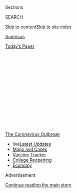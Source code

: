 <div id="app">

<div>

<div>

<div>

<div class="NYTAppHideMasthead css-1q2w90k e1suatyy0">

<div class="section css-ui9rw0 e1suatyy2">

<div class="css-eph4ug er09x8g0">

<div class="css-6n7j50">

</div>

<span class="css-1dv1kvn">Sections</span>

<div class="css-10488qs">

<span class="css-1dv1kvn">SEARCH</span>

</div>

[Skip to content](#site-content)[Skip to site
index](#site-index)

</div>

<div id="masthead-section-label" class="css-1wr3we4 eaxe0e00">

[Americas](https://www.nytimes.com/section/world/americas)

</div>

<div class="css-10698na e1huz5gh0">

</div>

</div>

<div id="masthead-bar-one" class="section hasLinks css-15hmgas e1csuq9d3">

<div class="css-uqyvli e1csuq9d0">

</div>

<div class="css-1uqjmks e1csuq9d1">

</div>

<div class="css-9e9ivx">

[](https://myaccount.nytimes.com/auth/login?response_type=cookie&client_id=vi)

</div>

<div class="css-1bvtpon e1csuq9d2">

[Today’s
Paper](https://www.nytimes.com/section/todayspaper)

</div>

</div>

</div>

</div>

<div data-aria-hidden="false">

<div id="site-content" data-role="main">

<div>

<div class="css-1aor85t" style="opacity:0.000000001;z-index:-1;visibility:hidden">

<div class="css-1hqnpie">

<div class="css-epjblv">

<span class="css-17xtcya">[Americas](/section/world/americas)</span><span class="css-x15j1o">|</span><span class="css-fwqvlz">Turmoil
in Brazil: Bolsonaro Fires Police Chief and Justice Minister
Quits</span>

</div>

<div class="css-k008qs">

<div class="css-1iwv8en">

<span class="css-18z7m18"></span>

<div>

</div>

</div>

<span class="css-1n6z4y">https://nyti.ms/2VwTpB4</span>

<div class="css-1705lsu">

<div class="css-4xjgmj">

<div class="css-4skfbu" data-role="toolbar" data-aria-label="Social Media Share buttons, Save button, and Comments Panel with current comment count" data-testid="share-tools">

  - 
  - 
  - 
  - 
    
    <div class="css-6n7j50">
    
    </div>

  - 

</div>

</div>

</div>

</div>

</div>

</div>

<div id="NYT_TOP_BANNER_REGION" class="css-13pd83m">

<div>

<div id="styln-prism-menu-1592847958612" class="section interactive-content interactive-size-medium css-1edisqu">

<div class="css-17ih8de interactive-body">

<div id="scroll-container" class="css-1gj85ro">

[<span class="styln-title-wrap"><span class="css-1pje3qr">The
Coronavirus</span><span class="css-1pje3qr">
Outbreak</span></span>](https://www.nytimes.com/news-event/coronavirus?action=click&pgtype=Article&state=default&region=TOP_BANNER&context=storylines_menu)

  - <span class="css-kqxiym" data-emphasize="true">live</span>[Latest
    Updates](https://www.nytimes.com/2020/08/04/world/coronavirus-cases.html?action=click&pgtype=Article&state=default&region=TOP_BANNER&context=storylines_menu)
  - [Maps and
    Cases](https://www.nytimes.com/interactive/2020/us/coronavirus-us-cases.html?action=click&pgtype=Article&state=default&region=TOP_BANNER&context=storylines_menu)
  - [Vaccine
    Tracker](https://www.nytimes.com/interactive/2020/science/coronavirus-vaccine-tracker.html?action=click&pgtype=Article&state=default&region=TOP_BANNER&context=storylines_menu)
  - [College
    Reopening](https://www.nytimes.com/2020/08/02/us/covid-college-reopening.html?action=click&pgtype=Article&state=default&region=TOP_BANNER&context=storylines_menu)
  - [Economy](https://www.nytimes.com/live/2020/08/04/business/stock-market-today-coronavirus?action=click&pgtype=Article&state=default&region=TOP_BANNER&context=storylines_menu)

</div>

</div>

</div>

</div>

</div>

<div id="top-wrapper" class="css-1sy8kpn">

<div id="top-slug" class="css-l9onyx">

Advertisement

</div>

[Continue reading the main
story](#after-top)

<div class="ad top-wrapper" style="text-align:center;height:100%;display:block;min-height:250px">

<div id="top" class="place-ad" data-position="top" data-size-key="top">

</div>

</div>

<div id="after-top">

</div>

</div>

<div>

<div id="sponsor-wrapper" class="css-1hyfx7x">

<div id="sponsor-slug" class="css-19vbshk">

Supported by

</div>

[Continue reading the main
story](#after-sponsor)

<div id="sponsor" class="ad sponsor-wrapper" style="text-align:center;height:100%;display:block">

</div>

<div id="after-sponsor">

</div>

</div>

<div class="css-186x18t">

</div>

<div class="css-1vkm6nb ehdk2mb0">

# Turmoil in Brazil: Bolsonaro Fires Police Chief and Justice Minister Quits

</div>

Sergio Moro, the justice minister who became the face of a powerful
anti-corruption crackdown in Brazil, resigned in protest after President
Jair Bolsonaro fired the head of the national police.

<div class="css-79elbk" data-testid="photoviewer-wrapper">

<div class="css-z3e15g" data-testid="photoviewer-wrapper-hidden">

</div>

<div class="css-1a48zt4 ehw59r15" data-testid="photoviewer-children">

![<span class="css-16f3y1r e13ogyst0" data-aria-hidden="true">Sergio
Moro on Friday resigned as Brazil’s justice
minister.</span><span class="css-cnj6d5 e1z0qqy90" itemprop="copyrightHolder"><span class="css-1ly73wi e1tej78p0">Credit...</span><span><span>Evaristo
Sa/Agence France-Presse — Getty
Images</span></span></span>](https://static01.nyt.com/images/2020/04/24/world/24brazil/merlin_171890199_dedaef97-e8b2-48a5-b692-394aaf825d6c-articleLarge.jpg?quality=75&auto=webp&disable=upscale)

</div>

</div>

<div class="css-18e8msd">

<div class="css-vp77d3 epjyd6m0">

<div class="css-1baulvz">

By [<span class="css-1baulvz" itemprop="name">Ernesto
Londoño</span>](https://www.nytimes.com/by/ernesto-londono),
<span class="css-1baulvz" itemprop="name">Letícia Casado</span> and
<span class="css-1baulvz last-byline" itemprop="name">Manuela
Andreoni</span>

</div>

</div>

  - 
    
    <div class="css-ld3wwf e16638kd2">
    
    April 24,
    2020
    
    </div>

  - 
    
    <div class="css-4xjgmj">
    
    <div class="css-d8bdto" data-role="toolbar" data-aria-label="Social Media Share buttons, Save button, and Comments Panel with current comment count" data-testid="share-tools">
    
      - 
      - 
      - 
      - 
        
        <div class="css-6n7j50">
        
        </div>
    
      - 
    
    </div>
    
    </div>

</div>

</div>

<div class="section meteredContent css-1r7ky0e" name="articleBody" itemprop="articleBody">

<div class="css-1fanzo5 StoryBodyCompanionColumn">

<div class="css-53u6y8">

RIO DE JANEIRO — Brazil’s justice minister, Sergio Moro, a former
federal judge who became the face of a powerful anti-corruption
crackdown that swept Latin America, resigned Friday after accusing
President Jair Bolsonaro of seeking to assert improper control of the
federal police for political gain.

The resignation of Mr. Moro, one of Brazil’s most [popular
politicians](https://www.nytimes.com/2018/11/01/world/americas/brazil-judge-lula-bolsonaro.html),
set off a political uproar in Brazil, as critics across the political
spectrum accused the president of having undermined a key pillar of
democracy.

In his resignation speech, Mr. Moro delivered an extraordinary parting
rebuke, recounting in great detail a conversation during which he failed
to persuade the president not to follow through on his plan to fire the
federal police chief, Maurício Valeixo, who was forced to step down
Friday morning.

Brazil’s attorney general, Augusto Aras, later on Friday asked the
[Supreme Court to open an
investigation](https://slack-redir.net/link?url=http%3A%2F%2Fwww.mpf.mp.br%2Fpgr%2Fnoticias-pgr%2Faugusto-aras-solicita-inquerito-ao-stf-para-apurar-fatos-narrados-e-declaracoes-de-sergio-moro%2F)
into the outgoing minister’s account.

</div>

</div>

<div class="css-1fanzo5 StoryBodyCompanionColumn">

<div class="css-53u6y8">

Mr. Moro’s acrimonious departure was a volatile and unexpected
development in Brazil, where the rapid spread of the coronavirus has
overwhelmed hospitals and roiled the political establishment. Mr.
Bolsonaro, who has downplayed the gravity of the virus, last week [fired
his health
minister](https://www.nytimes.com/aponline/2020/04/16/world/americas/ap-lt-virus-outbreak-brazil-health-minister.html)
after the two clashed over strict quarantine measures to slow the
contagion.

*\[Read:* [*Hidden toll: Mexico ignores wave of coronavirus deaths in
capital*](http://www.nytimes.com/2020/05/08/world/americas/mexico-coronavirus-count.html)*.\]*

Mr. Moro was [the eighth
minister](https://g1.globo.com/politica/noticia/2020/04/24/veja-os-ministros-que-sairam-do-governo-bolsonaro.ghtml?utm_source=push&utm_medium=app&utm_campaign=pushg1)
to leave Mr. Bolsonaro’s cabinet during the 15 months he has been in
office.

“Moro’s resignation is a seismic event in Brazilian politics,” said
Ilona Szabó, the executive director of Igarapé Institute, which studies
public safety in Brazil. “His departure signals a dangerous new phase
for Brazil.”

Ms. Szabó called the president’s move a “coup against democracy because
the autonomy of the federal police is an essential foundation for
democratic governance.”

In his resignation speech, Mr. Moro said Mr. Bolsonaro had confided that
he wanted a police chief he could call directly and count on to obtain
sensitive investigative information and intelligence dossiers.

</div>

</div>

<div class="css-1fanzo5 StoryBodyCompanionColumn">

<div class="css-53u6y8">

The request came as [several
allies](https://www.nytimes.com/2019/01/24/world/americas/jair-bolsonaro-davos.html)
of the president — including two of his sons — are under criminal
investigation by the federal police and the Supreme
Court.

<div id="NYT_MAIN_CONTENT_1_REGION" class="css-9tf9ac">

<div>

<div id="styln-covid-updates-world" class="section interactive-content interactive-size-medium css-1ftcdic">

<div class="css-17ih8de interactive-body">

<div id="styln-briefing-block" data-asset-id="QXJ0aWNsZTpueXQ6Ly9hcnRpY2xlLzNhNGMwYWI5LWIwY2QtNWQwOS1hZTgwLTdjMGU3ZTA1OWQ2OA==">

<div class="briefing-block-header-section">

# [Latest Updates: Global Coronavirus Outbreak](https://www.nytimes.com/2020/08/04/world/coronavirus-cases.html?action=click&pgtype=Article&state=default&region=MAIN_CONTENT_1&context=storylines_live_updates)

<div class="briefing-block-ts">

Updated 2020-08-04T19:28:21.450Z

</div>

</div>

  - [Public and private schools in Maryland and elsewhere are divided
    over in-person
    instruction.](https://www.nytimes.com/2020/08/04/world/coronavirus-cases.html?action=click&pgtype=Article&state=default&region=MAIN_CONTENT_1&context=storylines_live_updates#link-4825b93)
  - [N.Y.C.’s health commissioner resigns after clashing with the mayor
    over the
    virus.](https://www.nytimes.com/2020/08/04/world/coronavirus-cases.html?action=click&pgtype=Article&state=default&region=MAIN_CONTENT_1&context=storylines_live_updates#link-4d1eafa8)
  - [‘Long days, long nights’: Washington prepares for a prolonged fight
    over virus
    relief.](https://www.nytimes.com/2020/08/04/world/coronavirus-cases.html?action=click&pgtype=Article&state=default&region=MAIN_CONTENT_1&context=storylines_live_updates#link-6b644638)

<div class="briefing-block-footer">

<div class="briefing-block-footer-meta">

[See more
updates](https://www.nytimes.com/2020/08/04/world/coronavirus-cases.html?action=click&pgtype=Article&state=default&region=MAIN_CONTENT_1&context=storylines_live_updates)

</div>

<div class="briefing-block-briefinglinks">

<span>More live coverage:</span>
[Markets](https://www.nytimes.com/live/2020/08/04/business/stock-market-today-coronavirus?action=click&pgtype=Article&state=default&region=MAIN_CONTENT_1&context=storylines_live_updates)

</div>

</div>

</div>

</div>

</div>

</div>

</div>

Speaking Friday at the Justice Ministry, Mr. Moro provided a politically
damaging account of his final substantive conversation with the
president, which took place on Thursday.

“The president said more than once, expressly, that he wanted a person
he could be in touch with personally, whom he could call directly, from
whom he could receive information, intelligence reports,” Mr. Moro said,
describing the kind of relationship Mr. Bolsonaro wanted with a new
police chief.

Although Mr. Moro said he had urged Mr. Bolsonaro to reconsider the
implications of his plan, the president was determined, Mr. Moro added,
to have a federal police chief who would do his bidding.

Mr. Moro said that the president was “worried about pending cases before
the Supreme Court,” and that the change at the federal police “would
also be helpful in that sense.”

After Mr. Moro spoke, the attorney general, Mr. Aras, [issued a
statement](http://www.mpf.mp.br/pgr/noticias-pgr/augusto-aras-solicita-inquerito-ao-stf-para-apurar-fatos-narrados-e-declaracoes-de-sergio-moro/)that
the conduct described, if true, suggested Mr. Bolsonaro had broken
numerous laws, including ones against corruption and obstruction of
justice. If Mr. Moro’s account were to turn out false, Mr. Aras added,
the minister would have committed the crime of making a “slanderous
accusation.”

In Brazil, the attorney general is appointed by the president, and the
office is independent of the Justice Ministry.

</div>

</div>

<div class="css-1fanzo5 StoryBodyCompanionColumn">

<div class="css-53u6y8">

Mr. Bolsonaro fired back at Mr. Moro in a lengthy, angry televised
address on Friday afternoon.

“I never asked to have any member of my family shielded,” Mr. Bolsonaro
said, referring to Mr. Moro’s clear implication that the firing of the
police chief was done in part to help protect his sons

Mr. Bolsonaro accused Mr. Moro of being vain, self-interested and
dishonest.

The president also asserted that he was empowered to hire and fire
department heads at will.

“I don’t need to ask for permission from anyone to replace a director or
anyone else,” Mr. Bolsonaro said in the rambling address, in which he
also spoke of the heating system of the presidential palace’s pool,
corporate credit cards and plastic surgery, without explaining how they
were relevant to Mr. Moro’s ouster.

Brazil’s federal law-enforcement agencies were given a tremendous degree
of independence when the country’s 21-year period of military rule ended
in the late 1980s.

Mr. Moro called the president’s dismissal of Mr. Valeixo a clear breach
of a condition he set when he accepted the ministry. Mr. Moro said the
president had promised him “carte blanche” in making critical
law-enforcement appointments and safeguarding the political independence
of institutions under his command.

“I cannot stay on without being able to preserve the autonomy of the
federal police,” Mr. Moro said. Failing to resign, he added, “would
signal agreement with interference in the federal police that stands to
have unpredictable consequences.”

Mr. Valeixo is a veteran federal police official who worked closely with
Mr. Moro in corruption investigations.

</div>

</div>

<div class="css-1fanzo5 StoryBodyCompanionColumn">

<div class="css-53u6y8">

In joining his cabinet, Mr. Moro took a widely criticized gamble by
leaving a 22-year judgeship to enter the political arena, which called
into question the integrity of his work on the bench.

Mr. Moro, 47, was the most visible leader of a sprawling corruption
investigation known as Car Wash that began in Brazil in 2014 and rippled
[across the
region](https://www.nytimes.com/2017/02/13/world/americas/peru-colombia-venezuela-brazil-odebrecht-scandal.html),
leading to the imprisonment of presidents and powerful business
moguls.

<div id="NYT_MAIN_CONTENT_3_REGION" class="css-9tf9ac">

<div>

<div id="styln-prism-freeform-1594220623585" class="section interactive-content interactive-size-medium css-1ftcdic">

<div class="css-17ih8de interactive-body">

<div id="prism-freeform-block-85410" class="css-19mumt8" data-role="complementary" data-storyline="The Coronavirus Outbreak" data-truncated="true" tabindex="0">

<div class="css-a8d9oz">

<div class="css-eb027h">

[](https://www.nytimes.com/news-event/coronavirus?action=click&pgtype=Article&state=default&region=MAIN_CONTENT_3&context=storylines_faq)

### The Coronavirus Outbreak ›

#### Frequently Asked Questions

Updated August 4, 2020

  - #### I have antibodies. Am I now immune?
    
      - As of right now,[that seems likely, for at least several
        months.](https://www.nytimes.com/2020/07/22/health/covid-antibodies-herd-immunity.html?action=click&pgtype=Article&state=default&region=MAIN_CONTENT_3&context=storylines_faq)
        There have been frightening accounts of people suffering what
        seems to be a second bout of Covid-19. But experts say these
        patients may have a drawn-out course of infection, with the
        virus taking a slow toll weeks to months after initial exposure.
        People infected with the coronavirus typically
        [produce](https://www.nature.com/articles/s41586-020-2456-9)
        immune molecules called antibodies, which are [protective
        proteins made in response to an
        infection](https://www.nytimes.com/2020/05/07/health/coronavirus-antibody-prevalence.html?action=click&pgtype=Article&state=default&region=MAIN_CONTENT_3&context=storylines_faq)[.
        These antibodies
        may](https://www.nytimes.com/2020/05/07/health/coronavirus-antibody-prevalence.html?action=click&pgtype=Article&state=default&region=MAIN_CONTENT_3&context=storylines_faq)
        last in the body [only two to three
        months](https://www.nature.com/articles/s41591-020-0965-6),
        which may seem worrisome, but that’s perfectly normal after an
        acute infection subsides, said Dr. Michael Mina, an immunologist
        at Harvard University. It may be possible to get the coronavirus
        again, but it’s highly unlikely that it would be possible in a
        short window of time from initial infection or make people
        sicker the second time.

  - #### I’m a small-business owner. Can I get relief?
    
      - The [stimulus bills enacted in
        March](https://www.nytimes.com/article/small-business-loans-stimulus-grants-freelancers-coronavirus.html?action=click&pgtype=Article&state=default&region=MAIN_CONTENT_3&context=storylines_faq)
        offer help for the millions of American small businesses. Those
        eligible for aid are businesses and nonprofit organizations with
        fewer than 500 workers, including sole proprietorships,
        independent contractors and freelancers. Some larger companies
        in some industries are also eligible. The help being offered,
        which is being managed by the Small Business Administration,
        includes the Paycheck Protection Program and the Economic Injury
        Disaster Loan program. But lots of folks have [not yet seen
        payouts.](https://www.nytimes.com/interactive/2020/05/07/business/small-business-loans-coronavirus.html?action=click&pgtype=Article&state=default&region=MAIN_CONTENT_3&context=storylines_faq)
        Even those who have received help are confused: The rules are
        draconian, and some are stuck sitting on [money they don’t know
        how to
        use.](https://www.nytimes.com/2020/05/02/business/economy/loans-coronavirus-small-business.html?action=click&pgtype=Article&state=default&region=MAIN_CONTENT_3&context=storylines_faq)
        Many small-business owners are getting less than they expected
        or [not hearing anything at
        all.](https://www.nytimes.com/2020/06/10/business/Small-business-loans-ppp.html?action=click&pgtype=Article&state=default&region=MAIN_CONTENT_3&context=storylines_faq)

  - #### What are my rights if I am worried about going back to work?
    
      - Employers have to provide [a safe
        workplace](https://www.osha.gov/SLTC/covid-19/standards.html)
        with policies that protect everyone equally. [And if one of your
        co-workers tests positive for the coronavirus, the
        C.D.C.](https://www.nytimes.com/article/coronavirus-money-unemployment.html?action=click&pgtype=Article&state=default&region=MAIN_CONTENT_3&context=storylines_faq)
        has said that [employers should tell their
        employees](https://www.cdc.gov/coronavirus/2019-ncov/community/guidance-business-response.html)
        -- without giving you the sick employee’s name -- that they may
        have been exposed to the virus.

  - #### Should I refinance my mortgage?
    
      - [It could be a good
        idea,](https://www.nytimes.com/article/coronavirus-money-unemployment.html?action=click&pgtype=Article&state=default&region=MAIN_CONTENT_3&context=storylines_faq)
        because mortgage rates have [never been
        lower.](https://www.nytimes.com/2020/07/16/business/mortgage-rates-below-3-percent.html?action=click&pgtype=Article&state=default&region=MAIN_CONTENT_3&context=storylines_faq)
        Refinancing requests have pushed mortgage applications to some
        of the highest levels since 2008, so be prepared to get in line.
        But defaults are also up, so if you’re thinking about buying a
        home, be aware that some lenders have tightened their standards.

  - #### What is school going to look like in September?
    
      - It is unlikely that many schools will return to a normal
        schedule this fall, requiring the grind of [online
        learning](https://www.nytimes.com/2020/06/05/us/coronavirus-education-lost-learning.html?action=click&pgtype=Article&state=default&region=MAIN_CONTENT_3&context=storylines_faq),
        [makeshift child
        care](https://www.nytimes.com/2020/05/29/us/coronavirus-child-care-centers.html?action=click&pgtype=Article&state=default&region=MAIN_CONTENT_3&context=storylines_faq)
        and [stunted
        workdays](https://www.nytimes.com/2020/06/03/business/economy/coronavirus-working-women.html?action=click&pgtype=Article&state=default&region=MAIN_CONTENT_3&context=storylines_faq)
        to continue. California’s two largest public school districts —
        Los Angeles and San Diego — said on July 13, that [instruction
        will be remote-only in the
        fall](https://www.nytimes.com/2020/07/13/us/lausd-san-diego-school-reopening.html?action=click&pgtype=Article&state=default&region=MAIN_CONTENT_3&context=storylines_faq),
        citing concerns that surging coronavirus infections in their
        areas pose too dire a risk for students and teachers. Together,
        the two districts enroll some 825,000 students. They are the
        largest in the country so far to abandon plans for even a
        partial physical return to classrooms when they reopen in
        August. For other districts, the solution won’t be an
        all-or-nothing approach. [Many
        systems](https://bioethics.jhu.edu/research-and-outreach/projects/eschool-initiative/school-policy-tracker/),
        including the nation’s largest, New York City, are devising
        [hybrid
        plans](https://www.nytimes.com/2020/06/26/us/coronavirus-schools-reopen-fall.html?action=click&pgtype=Article&state=default&region=MAIN_CONTENT_3&context=storylines_faq)
        that involve spending some days in classrooms and other days
        online. There’s no national policy on this yet, so check with
        your municipal school system regularly to see what is happening
        in your
community.

<div id="styln-survey-component-85410" class="styln-survey-component" data-surveyname="faq" data-surveystoryline="coronavirus">

</div>

</div>

<div class="css-6mllg9">

</div>

<div class="css-pmm6ed">

<span class="css-5gimkt"></span>

</div>

</div>

</div>

</div>

</div>

</div>

</div>

The most high-profile defendant Mr. Moro convicted as part of that
operation was [former
President](https://www.nytimes.com/2018/04/07/world/americas/brazil-lula-surrenders-luiz-inacio-lula-da-silva-.html?action=click&module=RelatedCoverage&pgtype=Article&region=Footer)
Luiz Inácio Lula da Silva, who was found guilty of money laundering and
corruption in July 2017. That outcome thwarted Mr. da Silva’s bid to
seek a third presidential term at a time when he was the front-runner.

Mr. Moro’s conduct in that prosecution came under scrutiny after the
Intercept Brasil, an online news site, published articles last year
based on [leaked private
messages](https://www.nytimes.com/2019/06/10/world/americas/brazil-car-wash-lava-jato.html)
from the hacked phones of federal prosecutors. Those messages made clear
Mr. Moro broke ethical and legal rules by providing strategic guidance
to prosecutors.

Mr. Moro’s resignation deepens Mr. Bolsonaro’s political isolation as he
steers a [public health
crisis](https://www.nytimes.com/2020/04/01/world/americas/brazil-bolsonaro-coronavirus.html)
that has plunged Brazil into a new economic plight.

Mr. Bolsonaro has come under withering criticism for minimizing the
seriousness of the coronavirus, which is spreading at an accelerated
rate and overwhelming hospitals in several Brazilian states.

The president has called the virus a “measly cold” that doesn’t warrant
quarantine measures detrimental to the labor market and economic growth.

</div>

</div>

<div class="css-1fanzo5 StoryBodyCompanionColumn">

<div class="css-53u6y8">

That view has sparked daily protests and a movement in Congress to
impeach him.

The Social Liberal Party, or P.S.L., a right-wing party Mr. Bolsonaro
joined to run for president, issued a statement calling the events that
led to Mr. Moro’s departure deeply disturbing and likely criminal. Mr.
Bolsonaro left the party in November after fighting with former allies.

The P.S.L. called the “unjustified dismissal” of the police chief a
“clear form of political interference by President Jair Bolsonaro in
the fight against organized crime that not only breaks with his campaign
promises, but amounts to a series of crimes of responsibility, including
obstruction of justice.”

Joice Hasselmann, a lawmaker from São Paulo who led the push on Mr.
Bolsonaro’s agenda in Congress until October, accused the president on
Friday of seeking to shield his sons from criminal investigations.

“The president is trying to meddle with the leadership of the federal
police to prevent it from doing the work they need to do,” she said. “So
that they don’t get to his sons.”

Mr. Bolsonaro’s son Flávio Bolsonaro, a senator, is under investigation
for allegedly skimming off the salaries of some public employees in his
former office as a state lawmaker in Rio de Janeiro. Flávio Bolsonaro
has denied wrongdoing.

According to news reports, another son, Carlos Bolsonaro, a state
lawmaker,[is among the targets of an
investigation](https://istoe.com.br/pf-teria-identificado-carlos-bolsonaro-como-mentor-de-fake-news-contra-stf/)
by the Supreme Court into defamatory misinformation campaigns conducted
online.

During his resignation speech, Mr. Moro recounted his legacy as a judge
and presented himself as a law-abiding public servant who would find
other ways to serve Brazilians in the future.

</div>

</div>

<div class="css-1fanzo5 StoryBodyCompanionColumn">

<div class="css-53u6y8">

“What he was trying to do was maintain some of the political capital he
has gained,” said Malu Gatto, an assistant professor of Latin American
politics at University College London. “And distance himself from a
president that seems to be increasingly toxic.”

</div>

</div>

<div>

</div>

</div>

<div>

</div>

<div>

</div>

<div>

</div>

<div>

<div id="bottom-wrapper" class="css-1ede5it">

<div id="bottom-slug" class="css-l9onyx">

Advertisement

</div>

[Continue reading the main
story](#after-bottom)

<div id="bottom" class="ad bottom-wrapper" style="text-align:center;height:100%;display:block;min-height:90px">

</div>

<div id="after-bottom">

</div>

</div>

</div>

</div>

</div>

## Site Index

<div>

</div>

## Site Information Navigation

  - [© <span>2020</span> <span>The New York Times
    Company</span>](https://help.nytimes.com/hc/en-us/articles/115014792127-Copyright-notice)

<!-- end list -->

  - [NYTCo](https://www.nytco.com/)
  - [Contact
    Us](https://help.nytimes.com/hc/en-us/articles/115015385887-Contact-Us)
  - [Work with us](https://www.nytco.com/careers/)
  - [Advertise](https://nytmediakit.com/)
  - [T Brand Studio](http://www.tbrandstudio.com/)
  - [Your Ad
    Choices](https://www.nytimes.com/privacy/cookie-policy#how-do-i-manage-trackers)
  - [Privacy](https://www.nytimes.com/privacy)
  - [Terms of
    Service](https://help.nytimes.com/hc/en-us/articles/115014893428-Terms-of-service)
  - [Terms of
    Sale](https://help.nytimes.com/hc/en-us/articles/115014893968-Terms-of-sale)
  - [Site
    Map](https://spiderbites.nytimes.com)
  - [Help](https://help.nytimes.com/hc/en-us)
  - [Subscriptions](https://www.nytimes.com/subscription?campaignId=37WXW)

</div>

</div>

</div>

</div>
